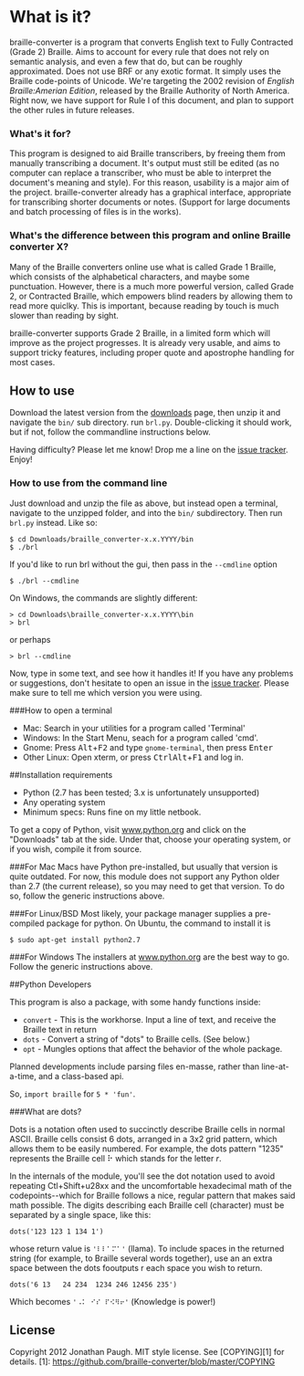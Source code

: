 # What is it?

braille-converter is a program that converts English text to Fully
Contracted (Grade 2) Braille. Aims to account for every rule that does
not rely on semantic analysis, and even a few that do, but can be
roughly approximated.  Does not use BRF or any exotic format. It simply
uses the Braille code-points of Unicode. We're targeting the 2002
revision of *English Braille:Amerian Edition*, released by the Braille
Authority of North America. Right now, we have support for Rule I of
this document, and plan to support the other rules in future releases.

### What's it for?

This program is designed to aid Braille transcribers, by freeing them
from manually transcribing a document. It's output must still be edited
(as no computer can replace a transcriber, who must be able to interpret
the document's meaning and style). For this reason, usability is a major
aim of the project. braille-converter already has a graphical interface,
appropriate for transcribing shorter documents or notes. (Support for
large documents and batch processing of files is in the works).

### What's the difference between this program and online Braille converter X?

Many of the Braille converters online use what is called Grade 1
Braille, which consists of the alphabetical characters, and maybe some
punctuation.  However, there is a much more powerful version, called
Grade 2, or Contracted Braille, which empowers blind readers by allowing
them to read more quiclky. This is important, because reading by touch
is much slower than reading by sight.

braille-converter supports Grade 2 Braille, in a limited form which will
improve as the project progresses. It is already very usable, and aims
to support tricky features, including proper quote and apostrophe
handling for most cases.

## How to use

Download the latest version from the
[downloads](https://github.com/jpaugh64/braille-converter/downloads)
page, then unzip it and navigate the `bin/` sub directory. run `brl.py`.
Double-clicking it should work, but if not, follow the commandline
instructions below.

Having difficulty? Please let me know! Drop me a line on the [issue
tracker](https://github.com/jpaugh64/braille-converter/issues/). Enjoy!

### How to use from the command line

Just download and unzip the file as above, but instead open a terminal,
navigate to the unzipped folder, and into the `bin/` subdirectory. Then
run `brl.py` instead. Like so:

    $ cd Downloads/braille_converter-x.x.YYYY/bin
    $ ./brl

If you'd like to run brl without the gui, then pass in the `--cmdline` option

    $ ./brl --cmdline

On Windows, the commands are slightly different:

    > cd Downloads\braille_converter-x.x.YYYY\bin
    > brl

or perhaps

    > brl --cmdline

Now, type in some text, and see how it handles it! If you have any
problems or suggestions, don't hesitate to open an issue in the
[issue tracker](https://github.com/jpaugh64/braille-converter/issues/).
Please make sure to tell me which version you were using.

###How to open a terminal
- Mac: Search in your utilities for a program called 'Terminal'
- Windows: In the Start Menu, seach for a program called 'cmd'.
- Gnome: Press <kbd>Alt</kbd>+<kbd>F2</kbd> and type `gnome-terminal`, then
  press <kbd>Enter</kbd>
- Other Linux: Open xterm, or press <kbd>Ctrl</kbd><kbd>Alt</kbd>+<kbd>F1</kbd>
  and log in.

##Installation requirements

- Python (2.7 has been tested; 3.x is unfortunately unsupported)
- Any operating system
- Minimum specs: Runs fine on my little netbook.

To get a copy of Python, visit www.python.org and click on the
"Downloads" tab at the side. Under that, choose your operating system,
or if you wish, compile it from source. 

###For Mac
Macs have Python pre-installed, but usually that version is quite
outdated. For now, this module does not support any Python older than
2.7 (the current release), so you may need to get that version. To do
so, follow the generic instructions above.

###For Linux/BSD
Most likely, your package manager supplies a pre-compiled package for
python. On Ubuntu, the command to install it is

    $ sudo apt-get install python2.7

###For Windows
The installers at www.python.org are the best way to go. Follow the
generic instructions above.

##Python Developers

This program is also a package, with some handy functions inside:

- `convert` - This is the workhorse. Input a line of text, and receive
  the Braille text in return
- `dots` - Convert a string of "dots" to Braille cells. (See below.)
- `opt` - Mungles options that affect the behavior of the whole package.

Planned developments include parsing files en-masse, rather than
line-at-a-time, and a class-based api.

So, `import braille` for `5 * 'fun'`.

###What are dots?

Dots is a notation often used to succinctly describe Braille cells in
normal ASCII. Braille cells consist 6 dots, arranged in a 3x2 grid
pattern, which allows them to be easily numbered. For example, the dots
pattern "1235" represents the Braille cell ⠗ which stands for the letter
*r*.

In the internals of the module, you'll see the dot notation used to
avoid repeating Ctl+Shift+u28xx and the uncomfortable hexadecimal math
of the codepoints--which for Braille follows a nice, regular pattern
that makes said math possible. The digits describing each Braille cell
(character) must be separated by a single space, like this:

    dots('123 123 1 134 1')

whose return value is `'⠇⠇⠁⠍⠁'` (llama). To include spaces in the
returned string (for example, to Braille several words together), use an
an extra space between the dots fooutputs r each space you wish to return.

    dots('6 13   24 234  1234 246 12456 235')

Which becomes `'⠠⠅ ⠊⠎ ⠏⠪⠻⠖'` (Knowledge is power!)

## License

Copyright 2012 Jonathan Paugh. MIT style license. See [COPYING][1] for
details.
[1]: https://github.com/braille-converter/blob/master/COPYING
